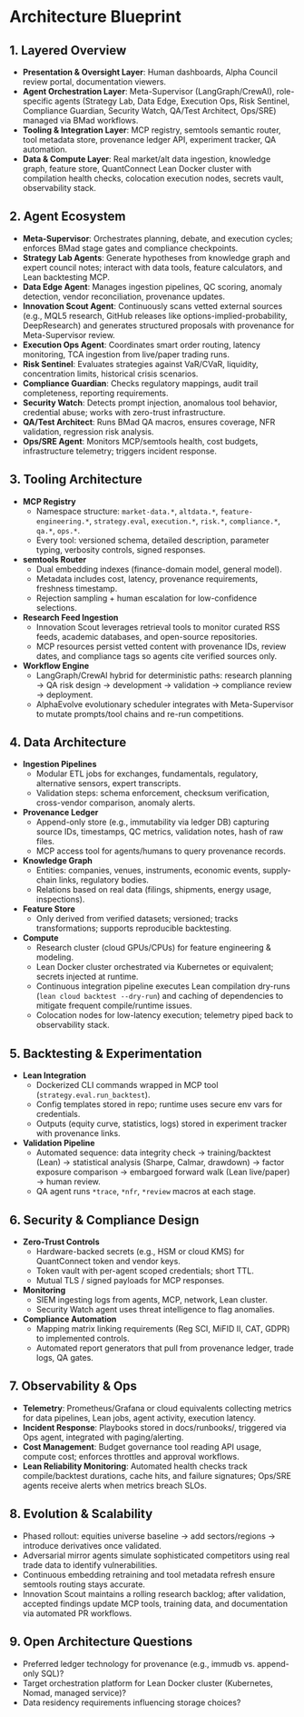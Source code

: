 # Architecture Blueprint

## 1. Layered Overview
- **Presentation & Oversight Layer**: Human dashboards, Alpha Council review portal, documentation viewers.
- **Agent Orchestration Layer**: Meta-Supervisor (LangGraph/CrewAI), role-specific agents (Strategy Lab, Data Edge, Execution Ops, Risk Sentinel, Compliance Guardian, Security Watch, QA/Test Architect, Ops/SRE) managed via BMad workflows.
- **Tooling & Integration Layer**: MCP registry, semtools semantic router, tool metadata store, provenance ledger API, experiment tracker, QA automation.
- **Data & Compute Layer**: Real market/alt data ingestion, knowledge graph, feature store, QuantConnect Lean Docker cluster with compilation health checks, colocation execution nodes, secrets vault, observability stack.

## 2. Agent Ecosystem
- **Meta-Supervisor**: Orchestrates planning, debate, and execution cycles; enforces BMad stage gates and compliance checkpoints.
- **Strategy Lab Agents**: Generate hypotheses from knowledge graph and expert council notes; interact with data tools, feature calculators, and Lean backtesting MCP.
- **Data Edge Agent**: Manages ingestion pipelines, QC scoring, anomaly detection, vendor reconciliation, provenance updates.
- **Innovation Scout Agent**: Continuously scans vetted external sources (e.g., MQL5 research, GitHub releases like options-implied-probability, DeepResearch) and generates structured proposals with provenance for Meta-Supervisor review.
- **Execution Ops Agent**: Coordinates smart order routing, latency monitoring, TCA ingestion from live/paper trading runs.
- **Risk Sentinel**: Evaluates strategies against VaR/CVaR, liquidity, concentration limits, historical crisis scenarios.
- **Compliance Guardian**: Checks regulatory mappings, audit trail completeness, reporting requirements.
- **Security Watch**: Detects prompt injection, anomalous tool behavior, credential abuse; works with zero-trust infrastructure.
- **QA/Test Architect**: Runs BMad QA macros, ensures coverage, NFR validation, regression risk analysis.
- **Ops/SRE Agent**: Monitors MCP/semtools health, cost budgets, infrastructure telemetry; triggers incident response.

## 3. Tooling Architecture
- **MCP Registry**
  - Namespace structure: `market-data.*`, `altdata.*`, `feature-engineering.*`, `strategy.eval`, `execution.*`, `risk.*`, `compliance.*`, `qa.*`, `ops.*`.
  - Every tool: versioned schema, detailed description, parameter typing, verbosity controls, signed responses.
- **semtools Router**
  - Dual embedding indexes (finance-domain model, general model).
  - Metadata includes cost, latency, provenance requirements, freshness timestamp.
  - Rejection sampling + human escalation for low-confidence selections.
- **Research Feed Ingestion**
  - Innovation Scout leverages retrieval tools to monitor curated RSS feeds, academic databases, and open-source repositories.
  - MCP resources persist vetted content with provenance IDs, review dates, and compliance tags so agents cite verified sources only.
- **Workflow Engine**
  - LangGraph/CrewAI hybrid for deterministic paths: research planning → QA risk design → development → validation → compliance review → deployment.
  - AlphaEvolve evolutionary scheduler integrates with Meta-Supervisor to mutate prompts/tool chains and re-run competitions.

## 4. Data Architecture
- **Ingestion Pipelines**
  - Modular ETL jobs for exchanges, fundamentals, regulatory, alternative sensors, expert transcripts.
  - Validation steps: schema enforcement, checksum verification, cross-vendor comparison, anomaly alerts.
- **Provenance Ledger**
  - Append-only store (e.g., immutability via ledger DB) capturing source IDs, timestamps, QC metrics, validation notes, hash of raw files.
  - MCP access tool for agents/humans to query provenance records.
- **Knowledge Graph**
  - Entities: companies, venues, instruments, economic events, supply-chain links, regulatory bodies.
  - Relations based on real data (filings, shipments, energy usage, inspections).
- **Feature Store**
  - Only derived from verified datasets; versioned; tracks transformations; supports reproducible backtesting.
- **Compute**
  - Research cluster (cloud GPUs/CPUs) for feature engineering & modeling.
  - Lean Docker cluster orchestrated via Kubernetes or equivalent; secrets injected at runtime.
  - Continuous integration pipeline executes Lean compilation dry-runs (`lean cloud backtest --dry-run`) and caching of dependencies to mitigate frequent compile/runtime issues.
  - Colocation nodes for low-latency execution; telemetry piped back to observability stack.

## 5. Backtesting & Experimentation
- **Lean Integration**
  - Dockerized CLI commands wrapped in MCP tool (`strategy.eval.run_backtest`).
  - Config templates stored in repo; runtime uses secure env vars for credentials.
  - Outputs (equity curve, statistics, logs) stored in experiment tracker with provenance links.
- **Validation Pipeline**
  - Automated sequence: data integrity check → training/backtest (Lean) → statistical analysis (Sharpe, Calmar, drawdown) → factor exposure comparison → embargoed forward walk (Lean live/paper) → human review.
  - QA agent runs `*trace`, `*nfr`, `*review` macros at each stage.

## 6. Security & Compliance Design
- **Zero-Trust Controls**
  - Hardware-backed secrets (e.g., HSM or cloud KMS) for QuantConnect token and vendor keys.
  - Token vault with per-agent scoped credentials; short TTL.
  - Mutual TLS / signed payloads for MCP responses.
- **Monitoring**
  - SIEM ingesting logs from agents, MCP, network, Lean cluster.
  - Security Watch agent uses threat intelligence to flag anomalies.
- **Compliance Automation**
  - Mapping matrix linking requirements (Reg SCI, MiFID II, CAT, GDPR) to implemented controls.
  - Automated report generators that pull from provenance ledger, trade logs, QA gates.

## 7. Observability & Ops
- **Telemetry**: Prometheus/Grafana or cloud equivalents collecting metrics for data pipelines, Lean jobs, agent activity, execution latency.
- **Incident Response**: Playbooks stored in docs/runbooks/, triggered via Ops agent, integrated with paging/alerting.
- **Cost Management**: Budget governance tool reading API usage, compute cost; enforces throttles and approval workflows.
- **Lean Reliability Monitoring**: Automated health checks track compile/backtest durations, cache hits, and failure signatures; Ops/SRE agents receive alerts when metrics breach SLOs.

## 8. Evolution & Scalability
- Phased rollout: equities universe baseline → add sectors/regions → introduce derivatives once validated.
- Adversarial mirror agents simulate sophisticated competitors using real trade data to identify vulnerabilities.
- Continuous embedding retraining and tool metadata refresh ensure semtools routing stays accurate.
- Innovation Scout maintains a rolling research backlog; after validation, accepted findings update MCP tools, training data, and documentation via automated PR workflows.

## 9. Open Architecture Questions
- Preferred ledger technology for provenance (e.g., immudb vs. append-only SQL)?
- Target orchestration platform for Lean Docker cluster (Kubernetes, Nomad, managed service)?
- Data residency requirements influencing storage choices?
